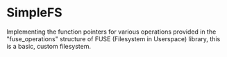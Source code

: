 # SimpleFS

Implementing the function pointers for various operations provided in the "fuse_operations" structure of FUSE (Filesystem in Userspace) library, this is a basic, custom filesystem.
